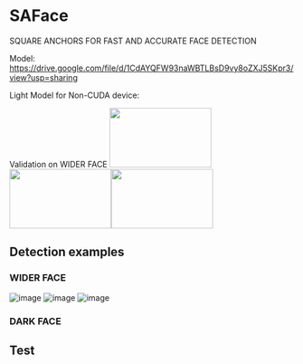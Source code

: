 # SAFace
SQUARE ANCHORS FOR FAST AND ACCURATE FACE DETECTION

Model: https://drive.google.com/file/d/1CdAYQFW93naWBTLBsD9vy8oZXJ5SKpr3/view?usp=sharing

Light Model for Non-CUDA device:

Validation on WIDER FACE
<img src="https://github.com/zhouliguo/SAFace/blob/main/results/e.png" width="180" height="105"><img src="https://github.com/zhouliguo/SAFace/blob/main/results/m.png" width="180" height="105"><img src="https://github.com/zhouliguo/SAFace/blob/main/results/h.png" width="180" height="105"/>

##  Detection examples

### WIDER FACE
![image](https://github.com/zhouliguo/SAFace/blob/main/results/w1.png)
![image](https://github.com/zhouliguo/SAFace/blob/main/results/w2.png)
![image](https://github.com/zhouliguo/SAFace/blob/main/results/w3.png)
### DARK FACE

## Test
